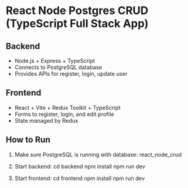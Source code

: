 # React Node Postgres CRUD (TypeScript Full Stack App)

## Backend
- Node.js + Express + TypeScript
- Connects to PostgreSQL database
- Provides APIs for register, login, update user

## Frontend
- React + Vite + Redux Toolkit + TypeScript
- Forms to register, login, and edit profile
- State managed by Redux

## How to Run

1. Make sure PostgreSQL is running with database: react_node_crud
2. Start backend:
    cd backend
    npm install
    npm run dev

3. Start frontend:
    cd frontend
    npm install
    npm run dev
